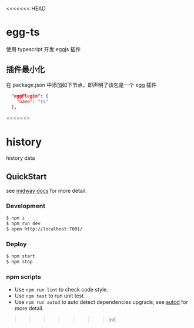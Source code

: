 <<<<<<< HEAD
# egg-ts

使用 typescript 开发 eggjs 插件

## 插件最小化

在 package.json 中添加如下节点，即声明了该包是一个 egg 插件

```json
  "eggPlugin": {
    "name": "ts"
  },
```
=======
# history

history data

## QuickStart

<!-- add docs here for user -->

see [midway docs][midway] for more detail.

### Development

```bash
$ npm i
$ npm run dev
$ open http://localhost:7001/
```

### Deploy

```bash
$ npm start
$ npm stop
```

### npm scripts

- Use `npm run lint` to check code style.
- Use `npm test` to run unit test.
- Use `npm run autod` to auto detect dependencies upgrade, see [autod](https://www.npmjs.com/package/autod) for more detail.


[midway]: https://midwayjs.org
>>>>>>> init
